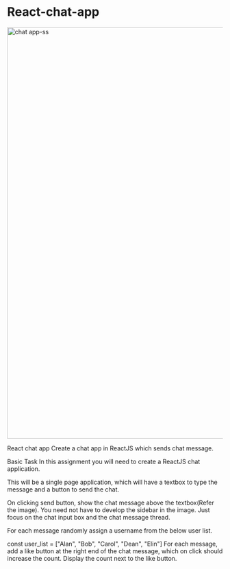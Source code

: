 # React-chat-app

<img width="960" alt="chat app-ss" src="https://github.com/BOJJRAJI/React-chat-app/assets/94085980/41db4b72-b31d-4c24-a818-3d6eeeb9d44a">

React chat app
Create a chat app in ReactJS which sends chat message.

Basic Task
In this assignment you will need to create a ReactJS chat application.

This will be a single page application, which will have a textbox to type the message and a button to send the chat.

On clicking send button, show the chat message above the textbox(Refer the image). You need not have to develop the sidebar in the image. Just focus on the chat input box and the chat message thread.

For each message randomly assign a username from the below user list.

const user_list = ["Alan", "Bob", "Carol", "Dean", "Elin"]
For each message, add a like button at the right end of the chat message, which on click should increase the count. Display the count next to the like button.

